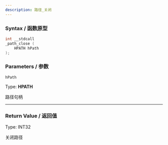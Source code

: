 ```yaml
---
description: 路径_关闭
---
```


### Syntax / 函数原型

```C++
int __stdcall 
_path_close (
    HPATH hPath
);
```


### Parameters / 参数

`hPath`

Type: **HPATH**

路径句柄

---

### Return Value / 返回值

Type: INT32

关闭路径
